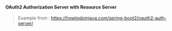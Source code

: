 #### OAuth2 Authorization Server with Resource Server
> Example from : https://howtodoinjava.com/spring-boot2/oauth2-auth-server/
